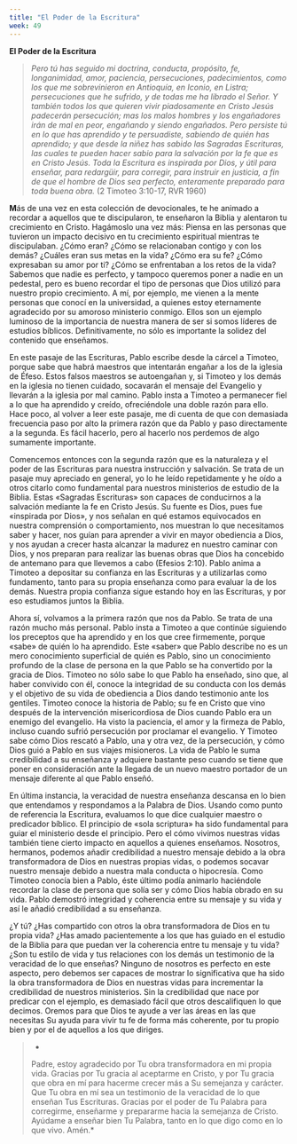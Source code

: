 ```yaml
---
title: "El Poder de la Escritura"
week: 49
---
```


**El Poder de la Escritura**

> *Pero tú has seguido mi doctrina, conducta, propósito, fe,
> longanimidad, amor, paciencia, persecuciones, padecimientos, como los
> que me sobrevinieron en Antioquía, en Iconio, en Listra; persecuciones
> que he sufrido, y de todas me ha librado el Señor. Y también todos los
> que quieren vivir piadosamente en Cristo Jesús padecerán
> persecución; mas los malos hombres y los engañadores irán de mal en
> peor, engañando y siendo engañados. Pero persiste tú en lo que has
> aprendido y te persuadiste, sabiendo de quién has aprendido; y que
> desde la niñez has sabido las Sagradas Escrituras, las cuales te
> pueden hacer sabio para la salvación por la fe que es en Cristo
> Jesús. Toda la Escritura es inspirada por Dios, y útil para enseñar,
> para redargüir, para corregir, para instruir en justicia, a fin de que
> el hombre de Dios sea perfecto, enteramente preparado para toda buena
> obra.* (2 Timoteo 3:10-17, RVR 1960)

**M**ás de una vez en esta colección de devocionales, te he animado a
recordar a aquellos que te discipularon, te enseñaron la Biblia y
alentaron tu crecimiento en Cristo. Hagámoslo una vez más: Piensa en las
personas que tuvieron un impacto decisivo en tu crecimiento espiritual
mientras te discipulaban. ¿Cómo eran? ¿Cómo se relacionaban contigo y
con los demás? ¿Cuáles eran sus metas en la vida? ¿Cómo era su fe? ¿Cómo
expresaban su amor por ti? ¿Cómo se enfrentaban a los retos de la vida?
Sabemos que nadie es perfecto, y tampoco queremos poner a nadie en un
pedestal, pero es bueno recordar el tipo de personas que Dios utilizó
para nuestro propio crecimiento. A mí, por ejemplo, me vienen a la mente
personas que conocí en la universidad, a quienes estoy eternamente
agradecido por su amoroso ministerio conmigo. Ellos son un ejemplo
luminoso de la importancia de nuestra manera de ser si somos líderes de
estudios bíblicos. Definitivamente, no sólo es importante la solidez del
contenido que enseñamos.

En este pasaje de las Escrituras, Pablo escribe desde la cárcel a
Timoteo, porque sabe que habrá maestros que intentarán engañar a los de
la iglesia de Éfeso. Estos falsos maestros se autoengañan y, si Timoteo
y los demás en la iglesia no tienen cuidado, socavarán el mensaje del
Evangelio y llevarán a la iglesia por mal camino. Pablo insta a Timoteo
a permanecer fiel a lo que ha aprendido y creído, ofreciéndole una doble
razón para ello. Hace poco, al volver a leer este pasaje, me di cuenta
de que con demasiada frecuencia paso por alto la primera razón que da
Pablo y paso directamente a la segunda. Es fácil hacerlo, pero al
hacerlo nos perdemos de algo sumamente importante.

Comencemos entonces con la segunda razón que es la naturaleza y el poder
de las Escrituras para nuestra instrucción y salvación. Se trata de un
pasaje muy apreciado en general, yo lo he leído repetidamente y he oído
a otros citarlo como fundamental para nuestros ministerios de estudio de
la Biblia. Estas «Sagradas Escrituras» son capaces de conducirnos a la
salvación mediante la fe en Cristo Jesús. Su fuente es Dios, pues fue
«inspirada por Dios», y nos señalan en qué estamos equivocados en
nuestra comprensión o comportamiento, nos muestran lo que necesitamos
saber y hacer, nos guían para aprender a vivir en mayor obediencia a
Dios, y nos ayudan a crecer hasta alcanzar la madurez en nuestro caminar
con Dios, y nos preparan para realizar las buenas obras que Dios ha
concebido de antemano para que llevemos a cabo (Efesios 2:10). Pablo
anima a Timoteo a depositar su confianza en las Escrituras y a
utilizarlas como fundamento, tanto para su propia enseñanza como para
evaluar la de los demás. Nuestra propia confianza sigue estando hoy en
las Escrituras, y por eso estudiamos juntos la Biblia.

Ahora sí, volvamos a la primera razón que nos da Pablo. Se trata de una
razón mucho más personal. Pablo insta a Timoteo a que continúe siguiendo
los preceptos que ha aprendido y en los que cree firmemente, porque
«sabe» de quién lo ha aprendido. Este «saber» que Pablo describe no es
un mero conocimiento superficial de quién es Pablo, sino un conocimiento
profundo de la clase de persona en la que Pablo se ha convertido por la
gracia de Dios. Timoteo no sólo sabe lo que Pablo ha enseñado, sino que,
al haber convivido con él, conoce la integridad de su conducta con los
demás y el objetivo de su vida de obediencia a Dios dando testimonio
ante los gentiles. Timoteo conoce la historia de Pablo; su fe en Cristo
que vino después de la intervención misericordiosa de Dios cuando Pablo
era un enemigo del evangelio. Ha visto la paciencia, el amor y la
firmeza de Pablo, incluso cuando sufrió persecución por proclamar el
evangelio. Y Timoteo sabe cómo Dios rescató a Pablo, una y otra vez, de
la persecución, y cómo Dios guió a Pablo en sus viajes misioneros. La
vida de Pablo le suma credibilidad a su enseñanza y adquiere bastante
peso cuando se tiene que poner en consideración ante la llegada de un
nuevo maestro portador de un mensaje diferente al que Pablo enseñó.

En última instancia, la veracidad de nuestra enseñanza descansa en lo
bien que entendamos y respondamos a la Palabra de Dios. Usando como
punto de referencia la Escritura, evaluamos lo que dice cualquier
maestro o predicador bíblico. El principio de «sola scriptura» ha sido
fundamental para guiar el ministerio desde el principio. Pero el cómo
vivimos nuestras vidas también tiene cierto impacto en aquellos a
quienes enseñamos. Nosotros, hermanos, podemos añadir credibilidad a
nuestro mensaje debido a la obra transformadora de Dios en nuestras
propias vidas, o podemos socavar nuestro mensaje debido a nuestra mala
conducta o hipocresía. Como Timoteo conocía bien a Pablo, éste último
podía animarlo haciéndole recordar la clase de persona que solía ser y
cómo Dios había obrado en su vida. Pablo demostró integridad y
coherencia entre su mensaje y su vida y así le añadió credibilidad a su
enseñanza.

¿Y tú? ¿Has compartido con otros la obra transformadora de Dios en tu
propia vida? ¿Has amado pacientemente a los que has guiado en el estudio
de la Biblia para que puedan ver la coherencia entre tu mensaje y tu
vida? ¿Son tu estilo de vida y tus relaciones con los demás un
testimonio de la veracidad de lo que enseñas? Ninguno de nosotros es
perfecto en este aspecto, pero debemos ser capaces de mostrar lo
significativa que ha sido la obra transformadora de Dios en nuestras
vidas para incrementar la credibilidad de nuestros ministerios. Sin la
credibilidad que nace por predicar con el ejemplo, es demasiado fácil
que otros descalifiquen lo que decimos. Oremos para que Dios te ayude a
ver las áreas en las que necesitas Su ayuda para vivir tu fe de forma
más coherente, por tu propio bien y por el de aquellos a los que
diriges.

> *  
> Padre, estoy agradecido por Tu obra transformadora en mi propia vida.
> Gracias por Tu gracia al aceptarme en Cristo, y por Tu gracia que obra
> en mí para hacerme crecer más a Su semejanza y carácter. Que Tu obra
> en mí sea un testimonio de la veracidad de lo que enseñan Tus
> Escrituras. Gracias por el poder de Tu Palabra para corregirme,
> enseñarme y prepararme hacia la semejanza de Cristo. Ayúdame a enseñar
> bien Tu Palabra, tanto en lo que digo como en lo que vivo. Amén.*
